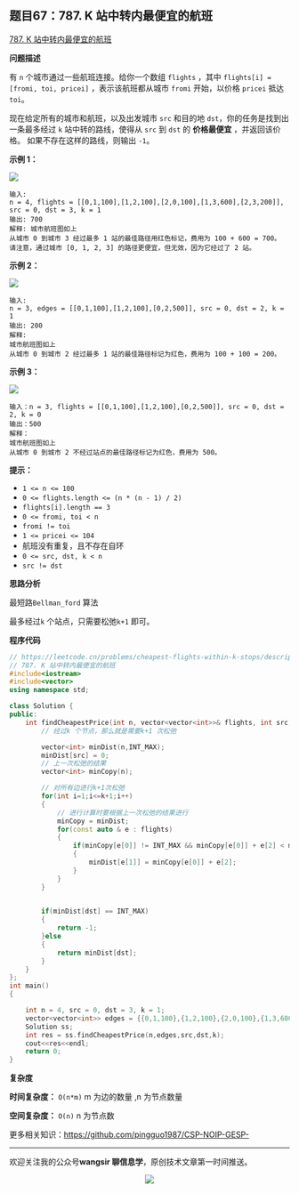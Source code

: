 ﻿## 题目67：787. K 站中转内最便宜的航班

[787. K 站中转内最便宜的航班](https://leetcode.cn/problems/cheapest-flights-within-k-stops/)

**问题描述**

有 `n` 个城市通过一些航班连接。给你一个数组 `flights` ，其中 `flights[i] = [fromi, toi, pricei]` ，表示该航班都从城市 `fromi` 开始，以价格 `pricei` 抵达 `toi`。

现在给定所有的城市和航班，以及出发城市 `src` 和目的地 `dst`，你的任务是找到出一条最多经过 `k` 站中转的路线，使得从 `src` 到 `dst` 的 **价格最便宜** ，并返回该价格。 如果不存在这样的路线，则输出 `-1`。

 

**示例 1：**

<img src ="https://cdn.jsdelivr.net/gh/pingguo1987/CSP-NOIP-GESP-/image/pic/图论/图论_题目67：787. K 站中转内最便宜的航班/cheapest-flights-within-k-stops-3drawio.png" />

```
输入: 
n = 4, flights = [[0,1,100],[1,2,100],[2,0,100],[1,3,600],[2,3,200]], src = 0, dst = 3, k = 1
输出: 700 
解释: 城市航班图如上
从城市 0 到城市 3 经过最多 1 站的最佳路径用红色标记，费用为 100 + 600 = 700。
请注意，通过城市 [0, 1, 2, 3] 的路径更便宜，但无效，因为它经过了 2 站。
```

**示例 2：**

<img src ="https://cdn.jsdelivr.net/gh/pingguo1987/CSP-NOIP-GESP-/image/pic/图论/图论_题目67：787. K 站中转内最便宜的航班/cheapest-flights-within-k-stops-1drawio.png" />

```
输入: 
n = 3, edges = [[0,1,100],[1,2,100],[0,2,500]], src = 0, dst = 2, k = 1
输出: 200
解释: 
城市航班图如上
从城市 0 到城市 2 经过最多 1 站的最佳路径标记为红色，费用为 100 + 100 = 200。
```

**示例 3：**

<img src ="https://cdn.jsdelivr.net/gh/pingguo1987/CSP-NOIP-GESP-/image/pic/图论/图论_题目67：787. K 站中转内最便宜的航班/cheapest-flights-within-k-stops-2drawio.png" />

```
输入：n = 3, flights = [[0,1,100],[1,2,100],[0,2,500]], src = 0, dst = 2, k = 0
输出：500
解释：
城市航班图如上
从城市 0 到城市 2 不经过站点的最佳路径标记为红色，费用为 500。
```

**提示：**

- `1 <= n <= 100`
- `0 <= flights.length <= (n * (n - 1) / 2)`
- `flights[i].length == 3`
- `0 <= fromi, toi < n`
- `fromi != toi`
- `1 <= pricei <= 104`
- 航班没有重复，且不存在自环
- `0 <= src, dst, k < n`
- `src != dst`



**思路分析**

最短路`Bellman_ford` 算法

最多经过`k` 个站点，只需要松弛`k+1` 即可。

**程序代码**

```c++
// https://leetcode.cn/problems/cheapest-flights-within-k-stops/description/
// 787. K 站中转内最便宜的航班
#include<iostream>
#include<vector>
using namespace std;

class Solution {
public:
    int findCheapestPrice(int n, vector<vector<int>>& flights, int src, int dst, int k) {
        // 经过k 个节点，那么就是需要k+1 次松弛

        vector<int> minDist(n,INT_MAX);
        minDist[src] = 0;
        // 上一次松弛的结果
        vector<int> minCopy(n);

        // 对所有边进行k+1次松弛
        for(int i=1;i<=k+1;i++)
        {
            // 进行计算时要根据上一次松弛的结果进行
            minCopy = minDist;
            for(const auto & e : flights)
            {
                if(minCopy[e[0]] != INT_MAX && minCopy[e[0]] + e[2] < minDist[e[1]])
                {
                    minDist[e[1]] = minCopy[e[0]] + e[2];
                }
            }
        }

        
        if(minDist[dst] == INT_MAX)
        {
            return -1;
        }else
        {
            return minDist[dst];
        }
    }
};
int main()
{

    int n = 4, src = 0, dst = 3, k = 1;
    vector<vector<int>> edges = {{0,1,100},{1,2,100},{2,0,100},{1,3,600},{2,3,200}};
    Solution ss;
    int res = ss.findCheapestPrice(n,edges,src,dst,k);
    cout<<res<<endl;
    return 0;
}
```

**复杂度**

**时间复杂度：** `O(n*m)` m 为边的数量 ,n 为节点数量

**空间复杂度：** `O(n)` n 为节点数

更多相关知识：https://github.com/pingguo1987/CSP-NOIP-GESP-

---

欢迎关注我的公众号**wangsir 聊信息学**，原创技术文章第一时间推送。

<center>
    <img src="https://cdn.jsdelivr.net/gh/pingguo1987/CSP-NOIP-GESP-/image/pic/公众号-扫码版.png">
</center>

